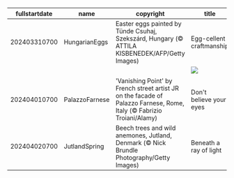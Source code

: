|fullstartdate|name|copyright|title|image|
|--|--|--|--|--|
202403310700|HungarianEggs|Easter eggs painted by Tünde Csuhaj, Szekszárd, Hungary (© ATTILA KISBENEDEK/AFP/Getty Images)|Egg-cellent craftmanship|![](/en-US/2024/04/202403310700HungarianEggs.jpg)|
||||![](/en-US/2024/04/.jpg)|
202404010700|PalazzoFarnese|'Vanishing Point' by French street artist JR on the facade of Palazzo Farnese, Rome, Italy (© Fabrizio Troiani/Alamy)|Don't believe your eyes|![](/en-US/2024/04/202404010700PalazzoFarnese.jpg)|
202404020700|JutlandSpring|Beech trees and wild anemones, Jutland, Denmark (© Nick Brundle Photography/Getty Images)|Beneath a ray of light|![](/en-US/2024/04/202404020700JutlandSpring.jpg)|
